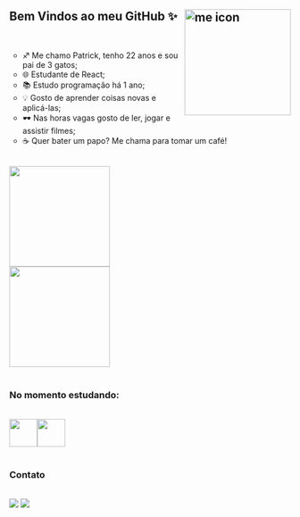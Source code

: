 ## Bem Vindos ao meu GitHub ✨ <a href="https://linktr.ee/mathttps_" target="_blank"><img align="right" alt="me icon" height="190" width="190" src="me-icon.png"></a>

</br>
<ul style="list-style-type: circle;">
    <li>♐ Me chamo Patrick, tenho 22 anos e sou pai de 3 gatos;</li>
    <li>🌐 Estudante de React;</li>
    <li>📚 Estudo programação há 1 ano;</li>
    <li>💡 Gosto de aprender coisas novas e aplicá-las;</li>
    <li>🕶 Nas horas vagas gosto de ler, jogar e assistir filmes;</li>
    <li>☕ Quer bater um papo? Me chama para tomar um café!</li>
</ul>

</br>

<div>
    <a href="https://github.com/patricksouzagois" margin-top='60px'>
    <img height="180em" src="https://github-readme-stats.vercel.app/api/top-langs/?username=patricksouzagois&layout=compact&langs_count=7&theme=dracula"/><br>
    <img height="180em" src="https://github-readme-stats.vercel.app/api?username=patricksouzagois&show_icons=true&theme=dracula&include_all_commits=true&count_private=true"/>
    </a>
</div>
</br>

### No momento estudando:

</br>
<div style="display:flex;">
    <img height="50" width="50" src="https://cdn.jsdelivr.net/gh/devicons/devicon/icons/react/react-original.svg" />
    <img height="50" width="50" src="https://cdn.jsdelivr.net/gh/devicons/devicon/icons/nodejs/nodejs-original.svg" />
</div>
</br>

### Contato

</br>
<div>
    <a href = "mailto:patricksouzagois@gmail.com"><img src="https://img.shields.io/badge/Gmail-D14836?style=for-the-badge&logo=gmail&logoColor=white" target="_blank"></a>
    <a href="https://www.linkedin.com/in/patrickmkt" target="_blank"><img src="https://img.shields.io/badge/-LinkedIn-%230077B5?style=for-the-badge&logo=linkedin&logoColor=white" target="_blank"></a>   
</div>
